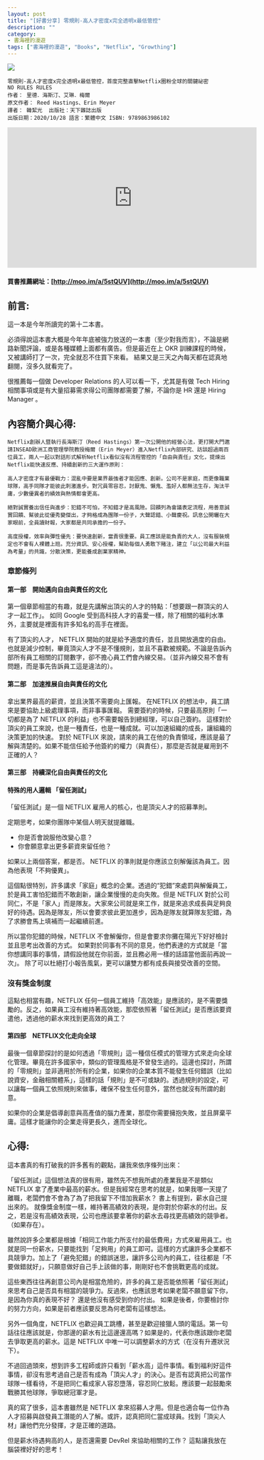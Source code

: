 ```yaml
---
layout: post
title: "[好書分享] 零規則-高人才密度x完全透明x最低管控"
description: ""
category: 
- 書海裡的漫遊
tags: ["書海裡的漫遊", "Books", "Netflix", "Growthing"]
---
```


<div><a href="http://moo.im/a/5stQUV" title="零規則"><img src="https://cdn.readmoo.com/cover/ij/icnnpnf_210x315.jpg?v=0"></a></div>


```
零規則-高人才密度x完全透明x最低管控，首度完整直擊Netflix圈粉全球的關鍵祕密
NO RULES RULES
作者： 里德．海斯汀、艾琳．梅爾  
原文作者： Reed Hastings、Erin Meyer  
譯者： 韓絜光  出版社：天下雜誌出版 
出版日期：2020/10/28 語言：繁體中文 ISBN: 9789863986102
```

<iframe width="560" height="315" src="https://www.youtube.com/embed/yL4ruq6GDHY" frameborder="0" allow="accelerometer; autoplay; clipboard-write; encrypted-media; gyroscope; picture-in-picture" allowfullscreen></iframe>


#### 買書推薦網址：[http://moo.im/a/5stQUV](http://moo.im/a/5stQUV)

## 前言:

這一本是今年所讀完的第十二本書。 

必須得說這本書大概是今年年底被強力放送的一本書（至少對我而言），不論是網路新聞評論，或是各種媒體上面都有廣告。但是最近在上 OKR 訓練課程的時候，又被講師打了一次，完全就忍不住買下來看。 結果又是三天之內每天都在認真地翻閱，沒多久就看完了。

很推薦每一個做 Developer Relations 的人可以看一下，尤其是有做 Tech Hiring 相關事項或是有大量招募需求得公司團隊都需要了解，不論你是 HR 還是 Hiring Manager 。


## 內容簡介與心得:

```
Netflix創辦人暨執行長海斯汀（Reed Hastings）第一次公開他的經營心法，更打開大門邀請INSEAD歐洲工商管理學院教授梅爾（Erin Meyer）進入Netflix內部研究、訪談超過兩百位員工，兩人一起以對話形式解析Netflix看似沒有流程管控的「自由與責任」文化，提煉出Netflix能快速反應、持續創新的三大運作原則：

高人才密度才有最優戰力：混亂中要是業界最強者才能因應、創新。公司不是家庭，而更像職業球隊，高手同隊才能彼此刺激進步。對冗員零容忍，討厭鬼、懶鬼、濫好人都無法生存，淘汰平庸，少數優異者的績效與熱情都會更高。

絕對誠實養出信任與進步：犯錯不可怕，不知錯才是高風險。回饋列為會議表定流程，用善意誠實回饋、幫彼此從優秀變傑出，才夠格成為團隊一份子，大聲認錯、小聲慶祝。訊息公開曬在大家眼前，全員讀財報，大家都是共同承擔的一份子。

高度授權，效率與彈性優先：要快速創新，當責很重要。員工應該是能負責的大人，沒有服裝規定也不會有人裸體上班。充分資訊、安心授權，幫助每個人勇敢下賭注，建立「以公司最大利益為考量」的共識，分散決策，更能養成創業家精神。
```

### 章節條列

#### 第一部　開始邁向自由與責任的文化

第一個章節相當的有趣，就是先講解出頂尖的人才的特點：「想要跟一群頂尖的人才一起工作」。 如同 Google 受到高科技人才的喜愛一樣，除了相關的福利水準外，主要就是裡面有許多知名的高手在裡面。 

有了頂尖的人才， NETFLIX 開始的就是給予適度的責任，並且開放適度的自由。 也就是減少控制，畢竟頂尖人才不是不懂規則，並且不喜歡被規範。不論是告訴內部所有員工相關的訂閱數字，卻不擔心員工們會內線交易。（並非內線交易不會有問題，而是事先告訴員工這是違法的）。

#### 第二部　加速推展自由與責任的文化

拿出業界最高的薪資，並且決策不需要向上匯報。 在NETFLIX 的想法中，員工請來是要協助上級處理事項，而非事事匯報。 需要簽約的時候，只要最高原則「一切都是為了 NETFLIX 的利益」也不需要報告到總經理，可以自己簽約。 這樣對於頂尖的員工來說，也是一種責任，也是一種成就。可以加速組織的成長，讓組織的決策更加的快速。 對於 NETFLIX 來說，請來的員工在他的負責領域，應該是最了解與清楚的。如果不能信任給予他簽約的權力（與責任），那麼是否就是雇用到不正確的人？

#### 第三部　持續深化自由與責任的文化

#### 特殊的用人邏輯 「留任測試」

「留任測試」是一個 NETFLIX 雇用人的核心，也是頂尖人才的招募準則。

定期思考，如果你團隊中某個人明天就提離職。

- 你是否會說服他改變心意？
- 你會願意拿出更多薪資來留任他？

如果以上兩個答案，都是否。 NETFLIX 的準則就是你應該立刻解僱該為員工。因為他表現「不夠優異」。

這個點很特別，許多講求「家庭」概念的企業。透過的“犯錯”來處罰與解僱員工，於是員工害怕犯錯而不敢創新，讓企業慢慢的走向失敗。但是 NETFLIX 對於公司同仁，不是「家人」而是隊友。大家來公司就是來工作，就是來追求成長與足夠良好的待遇。因為是隊友，所以會要求彼此更加進步，因為是隊友就算隊友犯錯，為了求勝會馬上填補而一起繼續前進。

所以當你犯錯的時候，NETFLIX 不會解僱你，但是會要求你攤在陽光下好好檢討並且思考出改善的方式。 如果對於同事有不同的意見，他們表達的方式就是「當你想講同事的事情，請假設他就在你前面，並且務必用一樣的話語當他面前再說一次」。 除了可以杜絕打小報告風氣，更可以讓雙方都有成長與接受改善的空間。

### 沒有獎金制度

這點也相當有趣，NETFLIX 任何一個員工維持「高效能」是應該的，是不需要獎勵的。反之，如果員工沒有維持著高效能，那麼依照著「留任測試」是否應該要資遣他，透過他的薪水來找到更高效的員工？


#### 第四部　NETFLIX文化走向全球

最後一個章節探討的是如何透過「零規則」這一種信任模式的管理方式來走向全球化管理。畢竟在許多國家中，類似的管理風格是不曾發生過的。這邊也探討，所謂的「零規則」並非適用於所有的企業，如果你的企業本質不能發生任何錯誤（比如說資安，金融相關體系」，這樣的話「規則」是不可或缺的。透過規則的設定，可以讓每一個員工依照規則來做事，確保不發生任何意外，當然也就沒有所謂的創意。

如果你的企業是倡導創意與高產值的腦力產業，那麼你需要擁抱失敗，並且屏棄平庸。這樣才能讓你的企業走得更長久，進而全球化。



## 心得:

這本書真的有打破我的許多舊有的觀點，讓我來依序條列出來：

「留任測試」這個想法真的很有用，雖然先不想我所處的產業我是不是類似 NETFLIX 拿了產業中最高的薪水。但是我經常在思考的就是，如果我哪一天提了離職，老闆們會不會為了為了把我留下不惜加我薪水？ 書上有提到，薪水自己提出來的。  就像獎金制度一樣，維持著高績效的表現，是你對於你薪水的付出。反之，若是沒有高績效表現，公司也應該要拿著你的薪水去尋找更高績效的競爭者。（如果存在）。

雖然說許多企業都是根據「相同工作能力所支付的最低費用」方式來雇用員工。也就是同一份薪水，只要能找到「足夠用」的員工即可。這樣的方式讓許多企業都不具競爭力。加上了「避免犯錯」的錯誤迷思，讓許多公司內的員工，往往都是「不要做錯就好」，只願意做好自己手上該做的事，剛剛好也不會挑戰更高的成就。

這些東西往往再創意公司內是相當危險的，許多的員工是否能依照著「留任測試」來思考自己是否具有相當的競爭力。反過來，也應該思考如果老闆不願意留下你，是因為你真的表現不好？ 還是他沒有感受到你的付出。 如果是後者，你要檢討你的努力方向，如果是前者應該要反思為何老闆有這樣想法。

另外一個角度，NETFLIX 也歡迎員工跳槽，甚至是歡迎接獵人頭的電話。第一句話往往應該就是，你那邊的薪水有比這邊還高嗎？如果是的，代表你應該跟你老闆去爭取更高的薪水。這是 NETFLIX 中唯一可以調整薪水的方式（在沒有升遷狀況下）。



不過回過頭來，想到許多工程師或許只看到「薪水高」這件事情。看到福利好這件事情，卻沒有思考過自己是否有成為「頂尖人才」的決心。是否有認真把公司當作球隊一樣看待，不是把同仁看成家人容忍墮落，容忍同仁放鬆。應該要一起鼓勵來戰勝其他球隊，爭取總冠軍才是。

真的寫了很多，這本書雖然是 NETFLIX 拿來招募人才用。但是也適合每一位作為人才招募與啟發員工潛能的人了解。或許，認真把同仁當成球員。找到「頂尖人材」讓他們充分發揮，才是正確的道路。

但是薪水待遇夠高的人，是否還需要 DevRel 來協助相關的工作？ 這點讓我放在腦袋裡好好的思考！



